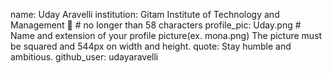 name: Uday Aravelli
institution: Gitam Institute of Technology and Management 🚩 # no longer than 58 characters
profile_pic: Uday.png # Name and extension of your profile picture(ex. mona.png) The picture must be squared and 544px on width and height.
quote: Stay humble and ambitious.
github_user: udayaravelli